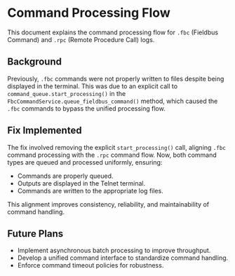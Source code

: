 # Command Processing Flow

This document explains the command processing flow for `.fbc` (Fieldbus Command) and `.rpc` (Remote Procedure Call) logs.

## Background

Previously, `.fbc` commands were not properly written to files despite being displayed in the terminal. This was due to an explicit call to `command_queue.start_processing()` in the `FbcCommandService.queue_fieldbus_command()` method, which caused the `.fbc` commands to bypass the unified processing flow.

## Fix Implemented

The fix involved removing the explicit `start_processing()` call, aligning `.fbc` command processing with the `.rpc` command flow. Now, both command types are queued and processed uniformly, ensuring:

- Commands are properly queued.
- Outputs are displayed in the Telnet terminal.
- Commands are written to the appropriate log files.

This alignment improves consistency, reliability, and maintainability of command handling.

## Future Plans

- Implement asynchronous batch processing to improve throughput.
- Develop a unified command interface to standardize command handling.
- Enforce command timeout policies for robustness.